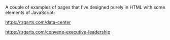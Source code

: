 A couple of examples of pages that I've designed purely in HTML with some elements of JavaScript: 

https://trgarts.com/data-center

https://trgarts.com/convene-executive-leadership
